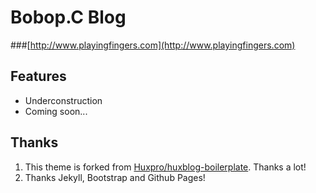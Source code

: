 # Bobop.C Blog

###[http://www.playingfingers.com](http://www.playingfingers.com)


## Features

- Underconstruction
- Coming soon...


## Thanks

1. This theme is forked from [Huxpro/huxblog-boilerplate](https://github.com/Huxpro/huxblog-boilerplate). Thanks a lot!
2. Thanks Jekyll, Bootstrap and Github Pages!